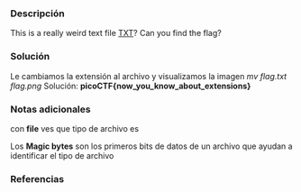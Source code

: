 
### Descripción 
This is a really weird text file [TXT](https://jupiter.challenges.picoctf.org/static/e7e5d188621ee705ceeb0452525412ef/flag.txt)? Can you find the flag?
### Solución
Le cambiamos la extensión al archivo y visualizamos la imagen
	*mv flag.txt flag.png*
Solución:
		**picoCTF{now_you_know_about_extensions}**
### Notas adicionales
con **file** ves que tipo de archivo es

Los **Magic bytes** son los primeros bits de datos de un archivo que ayudan a identificar el tipo de archivo
### Referencias 

